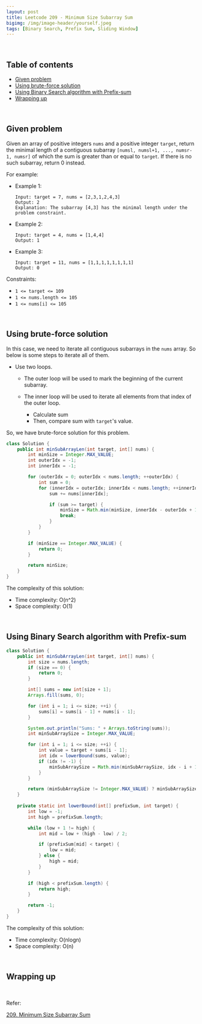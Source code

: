 ```yaml
---
layout: post
title: Leetcode 209 - Minimum Size Subarray Sum
bigimg: /img/image-header/yourself.jpeg
tags: [Binary Search, Prefix Sum, Sliding Window]
---
```





<br>

## Table of contents
- [Given problem](#given-problem)
- [Using brute-force solution](#using-brute-force-solution)
- [Using Binary Search algorithm with Prefix-sum](#using-binary-search-algorithm-with-prefix-sum)
- [Wrapping up](#wrapping-up)


<br>

## Given problem

Given an array of positive integers `nums` and a positive integer `target`, return the minimal length of a contiguous subarray `[numsl, numsl+1, ..., numsr-1, numsr]` of which the sum is greater than or equal to `target`. If there is no such subarray, return 0 instead.

For example:
- Example 1:

    ```
    Input: target = 7, nums = [2,3,1,2,4,3]
    Output: 2
    Explanation: The subarray [4,3] has the minimal length under the problem constraint.
    ```

- Example 2:

    ```
    Input: target = 4, nums = [1,4,4]
    Output: 1
    ```

- Example 3:

    ```
    Input: target = 11, nums = [1,1,1,1,1,1,1,1]
    Output: 0
    ```

Constraints:
- `1 <= target <= 109`
- `1 <= nums.length <= 105`
- `1 <= nums[i] <= 105`


<br>

## Using brute-force solution

In this case, we need to iterate all contiguous subarrays in the `nums` array. So below is some steps to iterate all of them.
- Use two loops.

    - The outer loop will be used to mark the beginning of the current subarray.
    - The inner loop will be used to iterate all elements from that index of the outer loop.

        - Calculate sum
        - Then, compare sum with `target`'s value.

So, we have brute-force solution for this problem.

```java
class Solution {
    public int minSubArrayLen(int target, int[] nums) {
        int minSize = Integer.MAX_VALUE;
        int outerIdx = -1;
        int innerIdx = -1;

        for (outerIdx = 0; outerIdx < nums.length; ++outerIdx) {
            int sum = 0;
            for (innerIdx = outerIdx; innerIdx < nums.length; ++innerIdx) {
                sum += nums[innerIdx];

                if (sum >= target) {
                    minSize = Math.min(minSize, innerIdx - outerIdx + 1);
                    break;
                }
            }
        }

        if (minSize == Integer.MAX_VALUE) {
            return 0;
        }

        return minSize;
    }
}
```

The complexity of this solution:
- Time complexity: O(n^2)
- Space complexity: O(1)


<br>

## Using Binary Search algorithm with Prefix-sum


```java
class Solution {
    public int minSubArrayLen(int target, int[] nums) {
        int size = nums.length;
        if (size == 0) {
            return 0;
        }

        int[] sums = new int[size + 1];
        Arrays.fill(sums, 0);

        for (int i = 1; i <= size; ++i) {
            sums[i] = sums[i - 1] + nums[i - 1];
        }

        System.out.println("Sums: " + Arrays.toString(sums));
        int minSubArraySize = Integer.MAX_VALUE;

        for (int i = 1; i <= size; ++i) {
            int value = target + sums[i - 1];
            int idx = lowerBound(sums, value);
            if (idx != -1) {
                minSubArraySize = Math.min(minSubArraySize, idx - i + 1);
            }
        }

        return (minSubArraySize != Integer.MAX_VALUE) ? minSubArraySize : 0;   
    }
    
    private static int lowerBound(int[] prefixSum, int target) {
        int low = -1;
        int high = prefixSum.length;

        while (low + 1 != high) {
            int mid = low + (high - low) / 2;

            if (prefixSum[mid] < target) {
                low = mid;
            } else {
                high = mid;
            }
        }

        if (high < prefixSum.length) {
            return high;
        }

        return -1;
    }
}
```

The complexity of this solution:
- Time complexity: O(nlogn)
- Space complexity: O(n)


<br>

## Wrapping up




<br>

Refer:

[209. Minimum Size Subarray Sum](https://leetcode.com/problems/minimum-size-subarray-sum/)